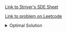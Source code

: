 [Link to Striver's SDE Sheet](https://takeuforward.org/interviews/strivers-sde-sheet-top-coding-interview-problems/)

[Link to problem on Leetcode](https://leetcode.com/problems/palindrome-partitioning/)



<details><summary>Optimal Solution</summary>

Optimal Solution 2: TC ≈ `O((2 ^ N) * K * (N / 2))`, SC = `O(K * X)`

* We need to partition the string at every interval where the interval is a palindrome. <br>
* We need to do this recusively till we can't make any more partitions. <br>
* If the last partition we made is done on the last index, we put all the partitions in our answer vector. <br>


Runtime: `255 ms`, faster than `29.93%`<br>
Memory Usage: `140.7 MB`, less than `22.26%`<br>


<details><summary>Clean Code</summary>

![](https://github.com/archishmanghos/code-images/blob/master/Leetcode/131.png)

</details>

</details>